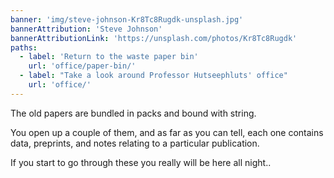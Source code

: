 ```yaml
---
banner: 'img/steve-johnson-Kr8Tc8Rugdk-unsplash.jpg'
bannerAttribution: 'Steve Johnson'
bannerAttributionLink: 'https://unsplash.com/photos/Kr8Tc8Rugdk'
paths:
  - label: 'Return to the waste paper bin'
    url: 'office/paper-bin/'
  - label: "Take a look around Professor Hutseephluts' office"
    url: 'office/'
---
```


The old papers are bundled in packs and bound with string.

You open up a couple of them, and as far as you can tell, each one contains
data, preprints,  and notes relating to a particular publication.

If you start to go through these you really will be here all night..
